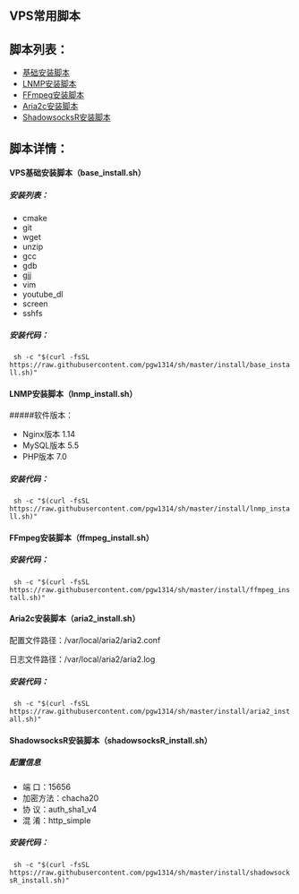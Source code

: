 
## VPS常用脚本
## 脚本列表：
- [基础安装脚本](https://github.com/pgw1314/sh#vps%E5%9F%BA%E7%A1%80%E5%AE%89%E8%A3%85%E8%84%9A%E6%9C%ACbase_installsh)
- [LNMP安装脚本](https://github.com/pgw1314/sh#lnmp%E5%AE%89%E8%A3%85%E8%84%9A%E6%9C%AClnmp_installsh)
- [FFmpeg安装脚本](https://github.com/pgw1314/sh#ffmpeg%E5%AE%89%E8%A3%85%E8%84%9A%E6%9C%ACffmpeg_installsh)
- [Aria2c安装脚本](https://github.com/pgw1314/sh#aria2c%E5%AE%89%E8%A3%85%E8%84%9A%E6%9C%ACaria2_installsh)
- [ShadowsocksR安装脚本](https://github.com/pgw1314/sh#shadowsocksr%E5%AE%89%E8%A3%85%E8%84%9A%E6%9C%ACshadowsocksr_installsh)
## 脚本详情：
#### VPS基础安装脚本（base_install.sh）
##### 安装列表：
- cmake
- git
- wget
- unzip
- gcc
- gdb
- gjj
- vim
- youtube_dl
- screen
- sshfs
##### 安装代码：
` sh -c "$(curl -fsSL https://raw.githubusercontent.com/pgw1314/sh/master/install/base_install.sh)"`

#### LNMP安装脚本（lnmp_install.sh）
#####软件版本：
- Nginx版本 1.14
- MySQL版本 5.5
- PHP版本 7.0
##### 安装代码：
` sh -c "$(curl -fsSL https://raw.githubusercontent.com/pgw1314/sh/master/install/lnmp_install.sh)"`

#### FFmpeg安装脚本（ffmpeg_install.sh）
##### 安装代码：
` sh -c "$(curl -fsSL https://raw.githubusercontent.com/pgw1314/sh/master/install/ffmpeg_install.sh)"`

#### Aria2c安装脚本（aria2_install.sh）
配置文件路径：/var/local/aria2/aria2.conf

日志文件路径：/var/local/aria2/aria2.log
##### 安装代码：
` sh -c "$(curl -fsSL https://raw.githubusercontent.com/pgw1314/sh/master/install/aria2_install.sh)"`

#### ShadowsocksR安装脚本（shadowsocksR_install.sh）
##### 配置信息
- 端    口：15656
- 加密方法：chacha20
- 协    议：auth_sha1_v4
- 混    淆：http_simple
##### 安装代码：
` sh -c "$(curl -fsSL https://raw.githubusercontent.com/pgw1314/sh/master/install/shadowsocksR_install.sh)"`
